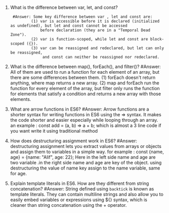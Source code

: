 1) What is the difference between var, let, and const?

        #Answer: Some key difference between var , let and const are:
                (1) var is accessible before it is declared (initialized as undefined), but let and const cannot be accessed 
                    before declaration (they are in a "Temporal Dead Zone").
                (2) var is function-scoped, while let and const are block-scoped ({}).
                (3) var can be reassigned and redeclared, but let can only be reassigned,
                     and const can neither be reassigned nor redeclared.

2) What is the difference between map(), forEach(), and filter()? 
        #Answer: All of them are used to run a function for each element of an array, but there are some differences between them.
                (1) forEach doesn't return anything, where map returns a new array.
                (2) map and forEach run the function for every element of the array, but filter only runs the function for elements that satisfy a condition and returns a new array with those elements.

3) What are arrow functions in ES6?
        #Answer: Arrow functions are a shorter syntax for writing functions in ES6 using the => syntax.
              It makes the code shorter and easier especially while looping through an array.
              an example : const add = (a, b) => a + b;
              which is almost a 3 line code if you want write it using traditional method


4) How does destructuring assignment work in ES6?
        #Answer: destructuring assignment lets you extract values from arrays or objects and assign them to variables in a simple way.
        for example :
            const {name, age} = {name: "Alif", age: 22};
            Here in the left side name and age are two variable .in the right side name and age are key of the object.
            using destructuring the value of name key assign to the name variable, same for age.

5) Explain template literals in ES6. How are they different from string concatenation?
        #Answer: String defined using `backtick` is known as template literals. They can contain multiline strings and 
             also allow you to easily embed variables or expressions using ${} syntax, which is cleaner 
             than string concatenation using the + operator.